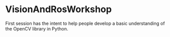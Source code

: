 # VisionAndRosWorkshop
First session has the intent to help people develop a basic understanding of the OpenCV library in Python.
